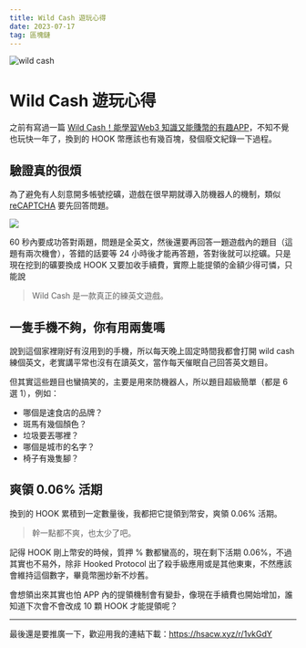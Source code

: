 ```yaml
---
title: Wild Cash 遊玩心得
date: 2023-07-17
tag: 區塊鏈
---
```


![wild cash](https://i2.wp.com/nerdcc.com/wp-content/uploads/2023/01/Wild-Cash-%E5%B0%81%E9%9D%A2.png?w=1200&ssl=1)


# Wild Cash 遊玩心得

之前有寫過一篇 [Wild Cash！能學習Web3 知識又能賺幣的有趣APP](https://nerdcc.com/games/wild_cash/)，不知不覺也玩快一年了，換到的 HOOK 幣應該也有幾百塊，發個廢文紀錄一下過程。

## 驗證真的很煩

為了避免有人刻意開多帳號挖礦，遊戲在很早期就導入防機器人的機制，類似 [reCAPTCHA](https://www.google.com/recaptcha/about/) 要先回答問題。

![](https://scontent.xx.fbcdn.net/v/t39.30808-6/243211807_10159329221520915_6114948322149332891_n.jpg?stp=cp0_dst-jpg_e15_p320x320_q65&_nc_cat=110&ccb=1-7&_nc_sid=8024bb&_nc_ohc=vFZW6K6BmMUAX9ET6PH&_nc_ht=scontent.ftpe8-4.fna&oh=00_AfBoQr1ZHjYfUSxSiN6KMGBebtISLA18wsxfHRIE5zWHRg&oe=64BA4323&_nc_fr=ftpe8c04)


60 秒內要成功答對兩題，問題是全英文，然後還要再回答一題遊戲內的題目（這題有兩次機會），答錯的話要等 24 小時後才能再答題，答對後就可以挖礦。只是現在挖到的礦要換成 HOOK 又要加收手續費，實際上能提領的金額少得可憐，只能說

> Wild Cash 是一款真正的練英文遊戲。

## 一隻手機不夠，你有用兩隻嗎

說到這個家裡剛好有沒用到的手機，所以每天晚上固定時間我都會打開 wild cash 練個英文，老實講平常也沒有在讀英文，當作每天催眠自己回答英文題目。

但其實這些題目也蠻搞笑的，主要是用來防機器人，所以題目超級簡單（都是 6 選 1），例如：

* 哪個是速食店的品牌？
* 斑馬有幾個顏色？
* 垃圾要丟哪裡？
* 哪個是城市的名字？
* 椅子有幾隻腳？

## 爽領 0.06% 活期

換到的 HOOK 累積到一定數量後，我都把它提領到幣安，爽領 0.06% 活期。

> 幹一點都不爽，也太少了吧。

記得 HOOK 剛上幣安的時候，質押 % 數都蠻高的，現在剩下活期 0.06%，不過其實也不易外，除非 Hooked Protocol 出了殺手級應用或是其他東東，不然應該會維持這個數字，畢竟幣圈炒新不炒舊。

會想領出來其實也怕 APP 內的提領機制會有變卦，像現在手續費也開始增加，誰知道下次會不會改成 10 顆 HOOK 才能提領呢？

---

最後還是要推廣一下，歡迎用我的連結下載：https://hsacw.xyz/r/1vkGdY